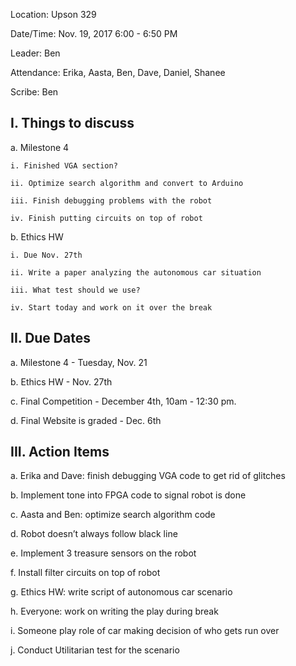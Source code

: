 Location: Upson 329 

Date/Time: Nov. 19, 2017 6:00 - 6:50 PM

Leader: Ben

Attendance: Erika, Aasta, Ben, Dave, Daniel, Shanee

Scribe: Ben

## I. Things to discuss

  a. Milestone 4
    
    i. Finished VGA section?

    ii. Optimize search algorithm and convert to Arduino
    
    iii. Finish debugging problems with the robot

    iv. Finish putting circuits on top of robot
  
  b. Ethics HW
    
    i. Due Nov. 27th

    ii. Write a paper analyzing the autonomous car situation

    iii. What test should we use?

    iv. Start today and work on it over the break

## II. Due Dates

  a. Milestone 4  - Tuesday, Nov. 21
  
  b. Ethics HW - Nov. 27th

  c. Final Competition - December 4th, 10am - 12:30 pm.

  d. Final Website is graded - Dec. 6th


## III. Action Items 

  a. Erika and Dave: finish debugging VGA code to get rid of glitches

  b. Implement tone into FPGA code to signal robot is done

  c. Aasta and Ben: optimize search algorithm code

  d. Robot doesn’t  always follow black line

  e. Implement 3 treasure sensors on the robot

  f. Install filter circuits on top of robot

  g. Ethics HW: write script of autonomous car scenario

  h. Everyone: work on writing the play during break

  i. Someone play role of car making decision of who gets run over

  j. Conduct Utilitarian test for the scenario 

